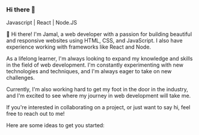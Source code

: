 ### Hi there 👋


<p>Javascript | React | Node.JS</p>

<p>👋 Hi there! I'm Jamal, a web developer with a passion for building beautiful and responsive websites using HTML, CSS, and JavaScript. I also have experience working with frameworks like React and Node.

As a lifelong learner, I'm always looking to expand my knowledge and skills in the field of web development. I'm constantly experimenting with new technologies and techniques, and I'm always eager to take on new challenges.

Currently, I'm also working hard to get my foot in the door in the industry, and I'm excited to see where my journey in web development will take me.

If you're interested in collaborating on a project, or just want to say hi, feel free to reach out to me!</p>

Here are some ideas to get you started:


